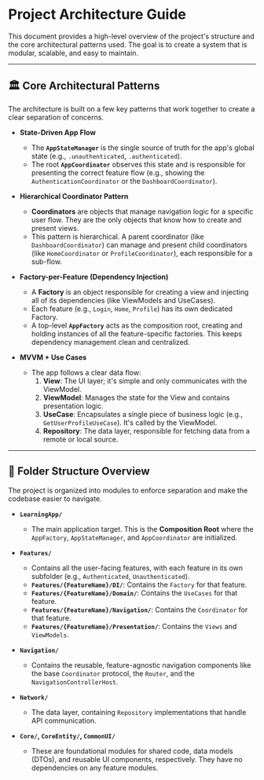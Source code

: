 # Project Architecture Guide

This document provides a high-level overview of the project's structure and the core architectural patterns used. The goal is to create a system that is modular, scalable, and easy to maintain.

---

## 🏛️ Core Architectural Patterns

The architecture is built on a few key patterns that work together to create a clear separation of concerns.

* **State-Driven App Flow**
    * The **`AppStateManager`** is the single source of truth for the app's global state (e.g., `.unauthenticated`, `.authenticated`).
    * The root **`AppCoordinator`** observes this state and is responsible for presenting the correct feature flow (e.g., showing the `AuthenticationCoordinator` or the `DashboardCoordinator`).

* **Hierarchical Coordinator Pattern**
    * **Coordinators** are objects that manage navigation logic for a specific user flow. They are the only objects that know how to create and present views.
    * This pattern is hierarchical. A parent coordinator (like `DashboardCoordinator`) can manage and present child coordinators (like `HomeCoordinator` or `ProfileCoordinator`), each responsible for a sub-flow.

* **Factory-per-Feature (Dependency Injection)**
    * A **Factory** is an object responsible for creating a view and injecting all of its dependencies (like ViewModels and UseCases).
    * Each feature (e.g., `Login`, `Home`, `Profile`) has its own dedicated Factory.
    * A top-level **`AppFactory`** acts as the composition root, creating and holding instances of all the feature-specific factories. This keeps dependency management clean and centralized.

* **MVVM + Use Cases**
    * The app follows a clear data flow:
        1.  **View**: The UI layer; it's simple and only communicates with the ViewModel.
        2.  **ViewModel**: Manages the state for the View and contains presentation logic.
        3.  **UseCase**: Encapsulates a single piece of business logic (e.g., `GetUserProfileUseCase`). It's called by the ViewModel.
        4.  **Repository**: The data layer, responsible for fetching data from a remote or local source.

---

## 📁 Folder Structure Overview

The project is organized into modules to enforce separation and make the codebase easier to navigate.

* **`LearningApp/`**
    * The main application target. This is the **Composition Root** where the `AppFactory`, `AppStateManager`, and `AppCoordinator` are initialized.

* **`Features/`**
    * Contains all the user-facing features, with each feature in its own subfolder (e.g., `Authenticated`, `Unauthenticated`).
    * **`Features/{FeatureName}/DI/`**: Contains the `Factory` for that feature.
    * **`Features/{FeatureName}/Domain/`**: Contains the `UseCases` for that feature.
    * **`Features/{FeatureName}/Navigation/`**: Contains the `Coordinator` for that feature.
    * **`Features/{FeatureName}/Presentation/`**: Contains the `Views` and `ViewModels`.

* **`Navigation/`**
    * Contains the reusable, feature-agnostic navigation components like the base `Coordinator` protocol, the `Router`, and the `NavigationControllerHost`.

* **`Network/`**
    * The data layer, containing `Repository` implementations that handle API communication.

* **`Core/`, `CoreEntity/`, `CommonUI/`**
    * These are foundational modules for shared code, data models (DTOs), and reusable UI components, respectively. They have no dependencies on any feature modules.